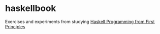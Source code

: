 # haskellbook
Exercises and experiments from studying [Haskell Programming from First Principles](https://haskellbook.com/)
